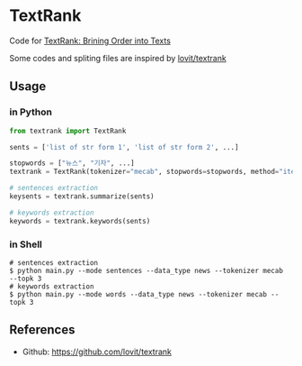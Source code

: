 # TextRank


Code for [TextRank: Brining Order into Texts](https://web.eecs.umich.edu/~mihalcea/papers/mihalcea.emnlp04.pdf)

Some codes and spliting files are inspired by [lovit/textrank](https://github.com/lovit/textrank)


## Usage 

### in Python

```python
from textrank import TextRank

sents = ['list of str form 1', 'list of str form 2', ...]

stopwords = ["뉴스", "기자", ...]
textrank = TextRank(tokenizer="mecab", stopwords=stopwords, method="iterative")

# sentences extraction
keysents = textrank.summarize(sents)

# keywords extraction
keywords = textrank.keywords(sents)
```

### in Shell

```shell
# sentences extraction
$ python main.py --mode sentences --data_type news --tokenizer mecab  --topk 3
# keywords extraction
$ python main.py --mode words --data_type news --tokenizer mecab --topk 3
```

## References

- Github: https://github.com/lovit/textrank